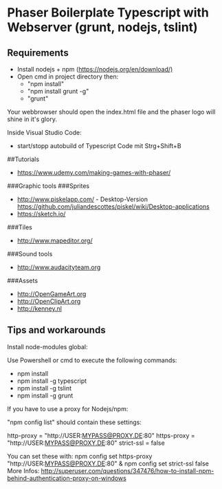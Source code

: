 # Phaser Boilerplate Typescript with Webserver (grunt, nodejs, tslint)

## Requirements

- Install nodejs + npm (<https://nodejs.org/en/download/)>
- Open cmd in project directory then:
  - "npm install"
  - "npm install grunt -g"
  - "grunt"

Your webbrowser should open the index.html file and the phaser logo will shine in it's glory.

Inside Visual Studio Code:

- start/stopp autobuild of Typescript Code mit Strg+Shift+B

##Tutorials

- <https://www.udemy.com/making-games-with-phaser/>

###Graphic tools
###Sprites
- <http://www.piskelapp.com/>  - Desktop-Version https://github.com/juliandescottes/piskel/wiki/Desktop-applications
- <https://sketch.io/>

###Tiles
- http://www.mapeditor.org/

###Sound tools

- <http://www.audacityteam.org>

###Assets

- <http://OpenGameArt.org>
- <http://OpenClipArt.org>
- <http://kenney.nl>

## Tips and workarounds

Install node-modules global:

Use Powershell or cmd to execute the following commands:
- npm install
- npm install -g typescript
- npm install -g tslint
- npm install -g grunt

If you have to use a proxy for Nodejs/npm:

"npm config list" should contain these settings:

http-proxy = "http://USER:MYPASS@PROXY.DE:80"
https-proxy = "http://USER:MYPASS@PROXY.DE:80"
strict-ssl = false

You can set these with: npm config set https-proxy "http://USER:MYPASS@PROXY.DE:80" & npm config set strict-ssl false
More Infos: http://superuser.com/questions/347476/how-to-install-npm-behind-authentication-proxy-on-windows

